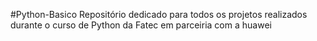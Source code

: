 #Python-Basico
Repositório dedicado para todos os projetos realizados durante o curso de Python da Fatec em parceiria com a huawei
